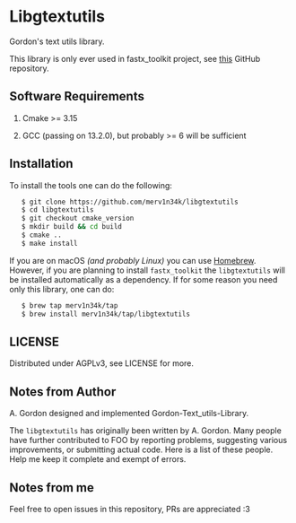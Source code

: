 # Libgtextutils

Gordon's text utils library.

This library is only ever used in fastx_toolkit project, see [this](https://github.com/merv1n34k/fastx_toolkit/tree/homebrew) GitHub repository.

## Software Requirements

1. Cmake >= 3.15

2. GCC (passing on 13.2.0), but probably >= 6 will be sufficient

## Installation

To install the tools one can do the following:

```bash
   $ git clone https://github.com/merv1n34k/libgtextutils
   $ cd libgtextutils
   $ git checkout cmake_version
   $ mkdir build && cd build
   $ cmake ..
   $ make install
```

If you are on macOS *(and probably Linux)* you can use [Homebrew](https://brew.sh/). However, if you are planning to install `fastx_toolkit` the `libgtextutils` will be installed automatically as a dependency. If for some reason you need only this library, one can do:

```bash
   $ brew tap merv1n34k/tap
   $ brew install merv1n34k/tap/libgtextutils
```

## LICENSE

Distributed under AGPLv3, see LICENSE for more.

## Notes from Author

A. Gordon designed and implemented Gordon-Text_utils-Library.

The `libgtextutils` has originally been written by A. Gordon.
Many people have further contributed to FOO by reporting problems,
suggesting various improvements, or submitting actual code. Here is
a list of these people. Help me keep it complete and exempt of errors.

## Notes from me

Feel free to open issues in this repository, PRs are appreciated :3

